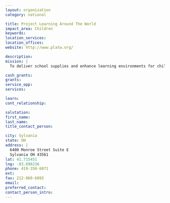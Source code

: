```yaml
---
layout: organization
category: national

title: Project Learning Around The World
impact_area: Children
keywords: 
location_services: 
location_offices: 
website: http://www.platw.org/

description: 
mission: |
  To deliver school supplies and enhance learning environments for children infected with AIDS in rural township schools in South Africa and other developing countries around the world.

cash_grants: 
grants: 
service_opp: 
services: 

learn: 
cont_relationship: 

salutation: 
first_name: 
last_name: 
title_contact_person: 

city: Sylvania
state: OH
address: |
  6400 Monroe Street Suite E  
  Sylvania OH 43561
lat: 41.715451
lng: -83.698236
phone: 419-350-6071
ext: 
fax: 212-860-6093
email: 
preferred_contact: 
contact_person_intro: 
---
```

